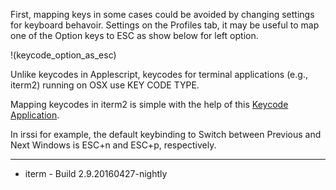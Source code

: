First, mapping keys in some cases could be avoided by changing settings for keyboard behavoir.
Settings on the Profiles tab, it may be useful to map one of the Option keys to ESC as show below for left option.

!(keycode_option_as_esc)


Unlike keycodes in Applescript, keycodes for terminal applications (e.g., iterm2) running on OSX use KEY CODE TYPE.

Mapping keycodes in iterm2 is simple with the help of this [Keycode Application](https://manytricks.com/keycodes/).

In irssi for example, the default keybinding to Switch between Previous and Next Windows is ESC+n and ESC+p, respectively.





------
- iterm - Build 2.9.20160427-nightly